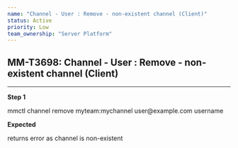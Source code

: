 ```yaml
---
name: "Channel - User : Remove - non-existent channel (Client)"
status: Active
priority: Low
team_ownership: "Server Platform"
---
```


## MM-T3698: Channel - User : Remove - non-existent channel (Client)

---

**Step 1**

mmctl channel remove myteam:mychannel user\@example.com username

**Expected**

returns error as channel is non-existent

